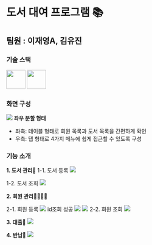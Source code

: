 # 도서 대여 프로그램 📚
 팀원 : 이재영A, 김유진
---
### 기술 스택
<img height="50" src="https://img.shields.io/badge/c++-00599C?style-flat&logo=C++&logoColor=white"/> <img height="50" src="https://img.shields.io/badge/Qt-41CD52?style=flat&logo=Qt&logoColor=white"/> 

### 화면 구성
<img src="https://github.com/user-attachments/assets/ffef352b-309c-4f7f-92dc-c261807173eb"/>
<b>좌우 분할 형태</b>

* 좌측: 테이블 형태로 회원 목록과 도서 목록을 간편하게 확인
* 우측: 탭 형태로 4가지 메뉴에 쉽게 접근할 수 있도록 구성

### 기능 소개

**1. 도서 관리📖**
1-1. 도서 등록
    <img src="https://github.com/user-attachments/assets/233d5f45-aa00-457b-a451-08aa19f37b1a"/>
    
1-2. 도서 조회
    <img src="https://github.com/user-attachments/assets/c4a0d7dd-7af9-4ce4-98ec-033bec5e0386"/>

**2. 회원 관리👨‍👩‍👧‍👦**

2-1. 회원 등록
    <img src="https://github.com/user-attachments/assets/f8b5b6f7-2a26-4026-9f9f-db725ad22e1e"/>
    id조회 성공
    <img src="https://github.com/user-attachments/assets/417d78c8-3056-4fd9-95cf-d4157a5e37b8"/>
    <img src="https://github.com/user-attachments/assets/f9bc5ebc-435a-4c12-bda3-8b584a4ae990"/>
2-2. 회원 조회
    <img src="https://github.com/user-attachments/assets/31d89fc0-d1ed-4d63-9867-ab7a23b34a12"/>

**3. 대출📗** 
    <img src="https://github.com/user-attachments/assets/20541533-01a8-4ede-8b71-3961775543f8"/>

**4. 반납📘**
    <img src="https://github.com/user-attachments/assets/1fbdc796-66b7-40e4-9c07-5fee6beff37b"/>

